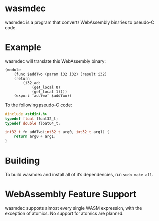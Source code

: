 # wasmdec
wasmdec is a program that converts WebAssembly binaries to pseudo-C code.

# Example
wasmdec will translate this WebAssembly binary:
```
(module
	(func $addTwo (param i32 i32) (result i32)
	(return
		(i32.add
			(get_local 0)
			(get_local 1))))
	(export "addTwo" $addTwo))
```
To the following pseudo-C code:
```c
#include <stdint.h>
typedef float float32_t;
typedef double float64_t;

int32_t fn_addTwo(int32_t arg0, int32_t arg1) {
	return arg0 + arg1;
}
```
# Building
To build wasmdec and install all of it's dependencies, run `sudo make all`.

# WebAssembly Feature Support
wasmdec supports almost every single WASM expression, with the exception of atomics. No support for atomics are planned.